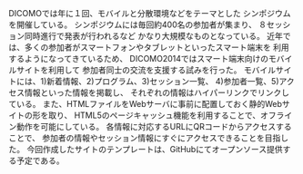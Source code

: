 DICOMOでは年に１回、モバイルと分散環境などをテーマとした
シンポジウムを開催している。
シンポジウムには毎回約400名の参加者が集まり、
８セッション同時進行で発表が行われるなど
かなり大規模なものとなっている。
近年では、多くの参加者がスマートフォンやタブレットといったスマート端末を
利用するようになってきているため、
DICOMO2014ではスマート端末向けのモバイルサイトを利用して
参加者同士の交流を支援する試みを行った。
モバイルサイトには、1)新着情報、2)プログラム、3)セッション一覧、
4)参加者一覧、5)アクセス情報といった情報を掲載し、
それぞれの情報はハイパーリンクでリンクしている。
また、HTMLファイルをWebサーバに事前に配置しておく静的Webサイトの形を取り、
HTML5のページキャッシュ機能を利用することで、オフライン動作を可能にしている。
各情報に対応するURLにQRコードからアクセスすることで、
参加者の情報やセッション情報にすぐにアクセスできることを目指した。
今回作成したサイトのテンプレートは、GitHubにてオープンソース提供する予定である。
